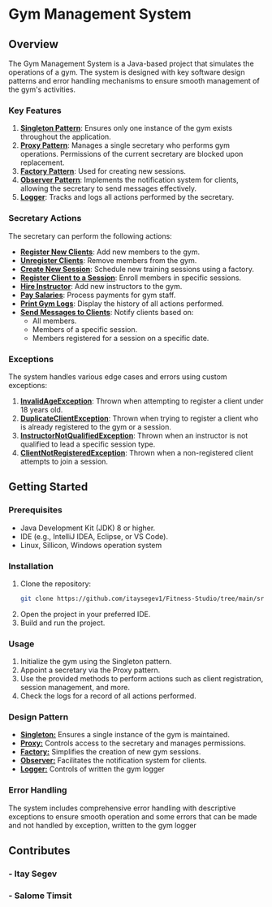 # Gym Management System

## Overview
The Gym Management System is a Java-based project that simulates the operations of a gym. The system is designed with key software design patterns and error handling mechanisms to ensure smooth management of the gym's activities.

### Key Features
1. **<u>Singleton Pattern</u>**: Ensures only one instance of the gym exists throughout the application.
2. **<u>Proxy Pattern</u>**: Manages a single secretary who performs gym operations. Permissions of the current secretary are blocked upon replacement.
3. **<u>Factory Pattern</u>**: Used for creating new sessions.
4. **<u>Observer Pattern</u>**: Implements the notification system for clients, allowing the secretary to send messages effectively.
5. **<u>Logger</u>**: Tracks and logs all actions performed by the secretary.

### Secretary Actions
The secretary can perform the following actions:
- **<u>Register New Clients</u>**: Add new members to the gym.
- **<u>Unregister Clients</u>**: Remove members from the gym.
- **<u>Create New Session</u>**: Schedule new training sessions using a factory.
- **<u>Register Client to a Session</u>**: Enroll members in specific sessions.
- **<u>Hire Instructor</u>**: Add new instructors to the gym.
- **<u>Pay Salaries</u>**: Process payments for gym staff.
- **<u>Print Gym Logs</u>**: Display the history of all actions performed.
- **<u>Send Messages to Clients</u>**: Notify clients based on:
  - All members.
  - Members of a specific session.
  - Members registered for a session on a specific date.

### Exceptions
The system handles various edge cases and errors using custom exceptions:
1. **<u>InvalidAgeException</u>**: Thrown when attempting to register a client under 18 years old.
2. **<u>DuplicateClientException</u>**: Thrown when trying to register a client who is already registered to the gym or a session.
3. **<u>InstructorNotQualifiedException</u>**: Thrown when an instructor is not qualified to lead a specific session type.
4. **<u>ClientNotRegisteredException</u>**: Thrown when a non-registered client attempts to join a session.

## Getting Started
### Prerequisites
- Java Development Kit (JDK) 8 or higher.
- IDE (e.g., IntelliJ IDEA, Eclipse, or VS Code).
- Linux, Sillicon, Windows operation system

### Installation
1. Clone the repository:
   ```bash
   git clone https://github.com/itaysegev1/Fitness-Studio/tree/main/src
2. Open the project in your preferred IDE.
3. Build and run the project.

### Usage
1. Initialize the gym using the Singleton pattern.
2. Appoint a secretary via the Proxy pattern.
3. Use the provided methods to perform actions such as client registration, session management, and more.
4. Check the logs for a record of all actions performed.

### Design Pattern
* **<u>Singleton:</u>** Ensures a single instance of the gym is maintained.
* **<u>Proxy:</u>** Controls access to the secretary and manages permissions.
* **<u>Factory:</u>** Simplifies the creation of new gym sessions.
* **<u>Observer:</u>** Facilitates the notification system for clients.
* **<u>Logger:</u>** Controls of written the gym logger

### Error Handling
  The system includes comprehensive error handling with descriptive exceptions to ensure smooth operation 
  and some errors that can be made and not handled by exception, written to the gym logger

## Contributes
  ### - Itay Segev
  ### - Salome Timsit
